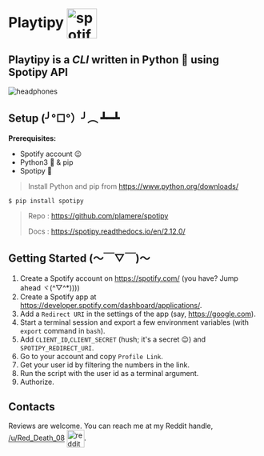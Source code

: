 # Playtipy <img alt="spotify logo" src="https://www.freepnglogos.com/uploads/spotify-logo-png/spotify-download-logo-30.png" width="60" align="center">

## Playtipy is a *CLI* written in Python :snake: using Spotipy API

<img alt="headphones" src="https://api.time.com/wp-content/uploads/2018/04/listening-to-music-headphones.jpg?quality=85&w=1200&h=628&crop=1">

## Setup (╯°□°）╯︵ ┻━┻

**Prerequisites:**

* Spotify account 😉
* Python3 :snake: & pip
* Spotipy :cake:

> Install Python and pip from https://www.python.org/downloads/

`$ pip install spotipy`

> Repo : https://github.com/plamere/spotipy
>
> Docs : https://spotipy.readthedocs.io/en/2.12.0/

## Getting Started (～￣▽￣)～

1. Create a Spotify account on https://spotify.com/ (you have? Jump ahead ヾ(^▽^*))))
2. Create a Spotify app at https://developer.spotify.com/dashboard/applications/.
3. Add a `Redirect URI` in the settings of the app (say, https://google.com).
4. Start a terminal session and export a few environment variables (with `export` command in `bash`).
5. Add `CLIENT_ID`,`CLIENT_SECRET` (hush; it's a secret 😉) and `SPOTIPY_REDIRECT_URI`.
6. Go to your account and copy `Profile Link`.
7. Get your user id by filtering the numbers in the link.
8. Run the script with the user id as a terminal argument.
9. Authorize.

## Contacts

Reviews are welcome. You can reach me at my Reddit handle, [/u/Red_Death_08](https://reddit.com/user/Red_Death_08) <img alt="reddit logo" src="https://i.redd.it/rq36kl1xjxr01.png" width="35" align="center">.
